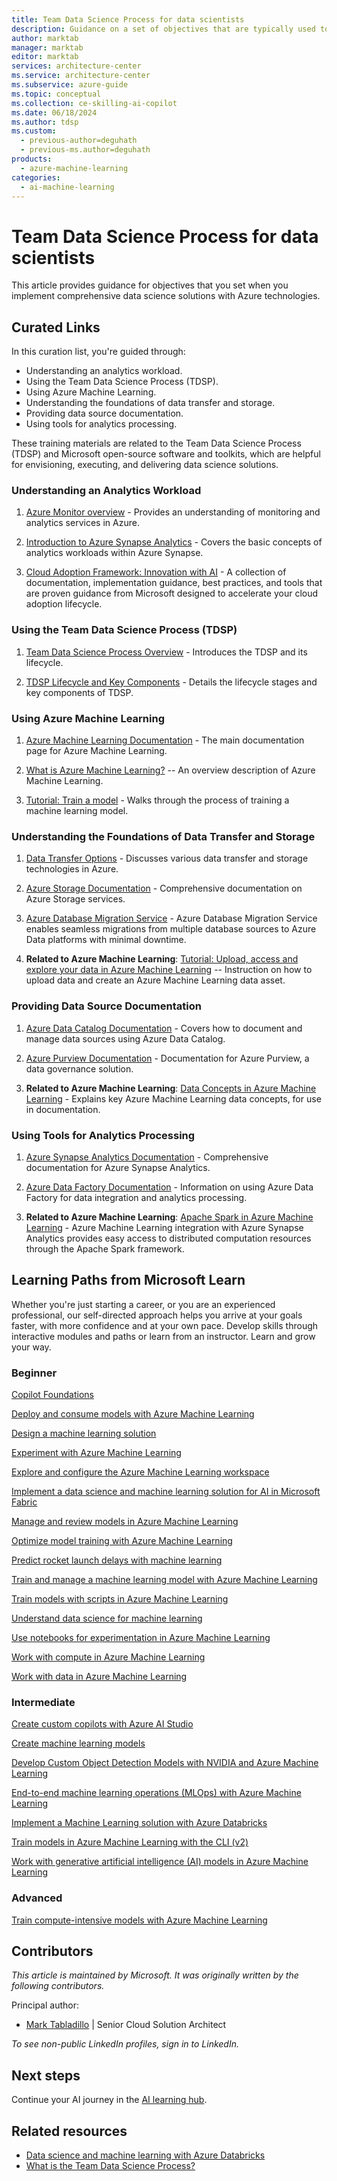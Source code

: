 ```yaml
---
title: Team Data Science Process for data scientists
description: Guidance on a set of objectives that are typically used to implement comprehensive data science solutions with Azure technologies using the Team Data Science Process and Azure Machine Learning.
author: marktab
manager: marktab
editor: marktab
services: architecture-center
ms.service: architecture-center
ms.subservice: azure-guide
ms.topic: conceptual
ms.collection: ce-skilling-ai-copilot
ms.date: 06/18/2024
ms.author: tdsp
ms.custom:
  - previous-author=deguhath
  - previous-ms.author=deguhath
products:
  - azure-machine-learning
categories:
  - ai-machine-learning
---
```


# Team Data Science Process for data scientists

This article provides guidance for objectives that you set when you implement comprehensive data science solutions with Azure technologies. 

## Curated Links

In this curation list, you're guided through:

- Understanding an analytics workload.
- Using the Team Data Science Process (TDSP).
- Using Azure Machine Learning.
- Understanding the foundations of data transfer and storage.
- Providing data source documentation.
- Using tools for analytics processing.

These training materials are related to the Team Data Science Process (TDSP) and Microsoft open-source software and toolkits, which are helpful for envisioning, executing, and delivering data science solutions.

### Understanding an Analytics Workload

1.  [Azure Monitor
    overview](/azure/azure-monitor/overview) -
    Provides an understanding of monitoring and analytics services in
    Azure.

2.  [Introduction to Azure Synapse
    Analytics](/azure/synapse-analytics/overview-what-is) -
    Covers the basic concepts of analytics workloads within Azure
    Synapse.

3.  [Cloud Adoption Framework: Innovation with
    AI](/azure/cloud-adoption-framework/innovate/ai/) -
    A collection of documentation, implementation guidance, best
    practices, and tools that are proven guidance from Microsoft
    designed to accelerate your cloud adoption lifecycle.

### Using the Team Data Science Process (TDSP)

1.  [Team Data Science Process
    Overview](/azure/machine-learning/team-data-science-process/overview) -
    Introduces the TDSP and its lifecycle.

2.  [TDSP Lifecycle and Key
    Components](/azure/machine-learning/team-data-science-process/lifecycle) -
    Details the lifecycle stages and key components of TDSP.

### Using Azure Machine Learning

1.  [Azure Machine Learning
    Documentation](/azure/machine-learning/) -
    The main documentation page for Azure Machine Learning.

2.  [What is Azure Machine
    Learning?](/azure/machine-learning/overview-what-is-azure-machine-learning)
    -- An overview description of Azure Machine Learning.

3.  [Tutorial: Train a
    model](/azure/machine-learning/tutorial-1st-experiment-sdk-setup) -
    Walks through the process of training a machine learning model.

### Understanding the Foundations of Data Transfer and Storage

1.  [Data Transfer
    Options](/azure/architecture/data-guide/scenarios/data-transfer) -
    Discusses various data transfer and storage technologies in Azure.

2.  [Azure Storage
    Documentation](/azure/storage/) -
    Comprehensive documentation on Azure Storage services.

3.  [Azure Database Migration
    Service](/azure/architecture/data-guide/scenarios/data-transfer) -
    Azure Database Migration Service enables seamless migrations from
    multiple database sources to Azure Data platforms with minimal
    downtime.

4.  **Related to Azure Machine Learning**: [Tutorial: Upload, access and
    explore your data in Azure Machine
    Learning](/azure/machine-learning/tutorial-explore-data)
    -- Instruction on how to upload data and create an Azure Machine
    Learning data asset.

### Providing Data Source Documentation

1.  [Azure Data Catalog
    Documentation](/azure/data-catalog/) -
    Covers how to document and manage data sources using Azure Data
    Catalog.

2.  [Azure Purview
    Documentation](/azure/purview/) -
    Documentation for Azure Purview, a data governance solution.

3.  **Related to Azure Machine Learning**: [Data Concepts in Azure
    Machine
    Learning](/azure/machine-learning/concept-data) -
    Explains key Azure Machine Learning data concepts, for use in
    documentation.

### Using Tools for Analytics Processing

1.  [Azure Synapse Analytics
    Documentation](/azure/synapse-analytics/) -
    Comprehensive documentation for Azure Synapse Analytics.

2.  [Azure Data Factory
    Documentation](/azure/data-factory/) -
    Information on using Azure Data Factory for data integration and
    analytics processing.

3.  **Related to Azure Machine Learning**: [Apache Spark in Azure
    Machine
    Learning](/azure/machine-learning/apache-spark-azure-ml-concepts) -
    Azure Machine Learning integration with Azure Synapse Analytics
    provides easy access to distributed computation resources through
    the Apache Spark framework.


## Learning Paths from Microsoft Learn

Whether you\'re just starting a career, or you are an experienced
professional, our self-directed approach helps you arrive at your goals
faster, with more confidence and at your own pace. Develop skills
through interactive modules and paths or learn from an instructor. Learn
and grow your way.


### Beginner

[Copilot
Foundations](/training/paths/copilot-foundations/)

[Deploy and consume models with Azure Machine
Learning](/training/paths/deploy-consume-models-azure-machine-learning/)

[Design a machine learning
solution](/training/paths/design-machine-learning-solution/)

[Experiment with Azure Machine
Learning](/training/paths/automate-machine-learning-model-selection-azure-machine-learning/)

[Explore and configure the Azure Machine Learning
workspace](/training/paths/explore-azure-machine-learning-workspace/)

[Implement a data science and machine learning solution for AI in
Microsoft
Fabric](/training/paths/implement-data-science-machine-learning-fabric/)

[Manage and review models in Azure Machine
Learning](/training/paths/manage-review-models-azure-machine-learning/)

[Optimize model training with Azure Machine
Learning](/training/paths/use-azure-machine-learning-pipelines-for-automation/)

[Predict rocket launch delays with machine
learning](/training/paths/machine-learning-predict-launch-delay-nasa/)

[Train and manage a machine learning model with Azure Machine
Learning](/training/paths/train-deploy-machine-learning-model/)

[Train models with scripts in Azure Machine
Learning](/training/paths/train-models-scripts-azure-machine-learning/)

[Understand data science for machine
learning](/training/paths/understand-machine-learning/)

[Use notebooks for experimentation in Azure Machine
Learning](/training/paths/use-notebooks-for-experimentation-azure-machine-learning/)

[Work with compute in Azure Machine
Learning](/training/paths/work-compute-azure-machine-learning/)

[Work with data in Azure Machine
Learning](/training/paths/work-data-azure-machine-learning/)

### Intermediate

[Create custom copilots with Azure AI
Studio](/training/paths/create-custom-copilots-ai-studio/)

[Create machine learning
models](/training/paths/create-machine-learn-models/)

[Develop Custom Object Detection Models with NVIDIA and Azure Machine
Learning](/training/paths/develop-custom-object-detection-models-with-nvidia-and-azure-machine-learning/)

[End-to-end machine learning operations (MLOps) with Azure Machine
Learning](/training/paths/build-first-machine-operations-workflow/)

[Implement a Machine Learning solution with Azure
Databricks](/training/paths/build-operate-machine-learning-solutions-azure-databricks/)

[Train models in Azure Machine Learning with the CLI
(v2)](/training/paths/train-models-azure-machine-learning-cli-v2/)

[Work with generative artificial intelligence (AI) models in Azure
Machine
Learning](/training/paths/work-with-generative-models-azure-machine-learning/)

### Advanced

[Train compute-intensive models with Azure Machine
Learning](/training/paths/train-compute-intensive-models-azure-machine-learning/)


## Contributors

*This article is maintained by Microsoft. It was originally written by the following contributors.*

Principal author:

- [Mark Tabladillo](https://www.linkedin.com/in/marktab) | Senior Cloud Solution Architect

*To see non-public LinkedIn profiles, sign in to LinkedIn.*

## Next steps

Continue your AI journey in the [AI learning hub](/ai/).

## Related resources

- [Data science and machine learning with Azure Databricks](../solution-ideas/articles/azure-databricks-data-science-machine-learning.yml)
- [What is the Team Data Science Process?](overview.yml)
